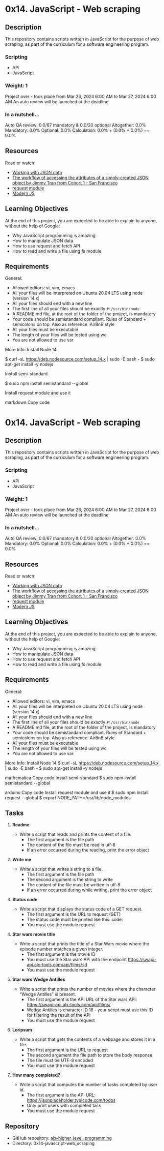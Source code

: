 # 0x14. JavaScript - Web scraping

## Description
This repository contains scripts written in JavaScript for the purpose of web scraping, as part of the curriculum for a software engineering program.

### Scripting
- API
- JavaScript

### Weight: 1
Project over - took place from Mar 26, 2024 6:00 AM to Mar 27, 2024 6:00 AM
An auto review will be launched at the deadline

### In a nutshell…
Auto QA review: 0.0/67 mandatory & 0.0/20 optional
Altogether: 0.0%
Mandatory: 0.0%
Optional: 0.0%
Calculation: 0.0% + (0.0% * 0.0%) == 0.0%

## Resources
Read or watch:

- [Working with JSON data](https://www.json.org/json-en.html)
- [The workflow of accessing the attributes of a simply-created JSON object by Jimmy Tran from Cohort 1 - San Francisco](https://www.youtube.com/watch?v=JrWHyqonGj8)
- [request module](https://www.npmjs.com/package/request)
- [Modern JS](https://www.javascripttutorial.net/modern-javascript/)
  
## Learning Objectives
At the end of this project, you are expected to be able to explain to anyone, without the help of Google:

- Why JavaScript programming is amazing
- How to manipulate JSON data
- How to use request and fetch API
- How to read and write a file using fs module

## Requirements
General:
- Allowed editors: vi, vim, emacs
- All your files will be interpreted on Ubuntu 20.04 LTS using node (version 14.x)
- All your files should end with a new line
- The first line of all your files should be exactly `#!/usr/bin/node`
- A README.md file, at the root of the folder of the project, is mandatory
- Your code should be semistandard compliant. Rules of Standard + semicolons on top. Also as reference: AirBnB style
- All your files must be executable
- The length of your files will be tested using wc
- You are not allowed to use var

More Info:
Install Node 14

$ curl -sL https://deb.nodesource.com/setup_14.x | sudo -E bash -
$ sudo apt-get install -y nodejs

Install semi-standard

$ sudo npm install semistandard --global

Install request module and use it


markdown
Copy code
# 0x14. JavaScript - Web scraping

## Description
This repository contains scripts written in JavaScript for the purpose of web scraping, as part of the curriculum for a software engineering program.

### Scripting
- API
- JavaScript

### Weight: 1
Project over - took place from Mar 26, 2024 6:00 AM to Mar 27, 2024 6:00 AM
An auto review will be launched at the deadline

### In a nutshell…
Auto QA review: 0.0/67 mandatory & 0.0/20 optional
Altogether: 0.0%
Mandatory: 0.0%
Optional: 0.0%
Calculation: 0.0% + (0.0% * 0.0%) == 0.0%

## Resources
Read or watch:

- [Working with JSON data](https://www.json.org/json-en.html)
- [The workflow of accessing the attributes of a simply-created JSON object by Jimmy Tran from Cohort 1 - San Francisco](https://www.youtube.com/watch?v=JrWHyqonGj8)
- [request module](https://www.npmjs.com/package/request)
- [Modern JS](https://www.javascripttutorial.net/modern-javascript/)
  
## Learning Objectives
At the end of this project, you are expected to be able to explain to anyone, without the help of Google:

- Why JavaScript programming is amazing
- How to manipulate JSON data
- How to use request and fetch API
- How to read and write a file using fs module

## Requirements
General:
- Allowed editors: vi, vim, emacs
- All your files will be interpreted on Ubuntu 20.04 LTS using node (version 14.x)
- All your files should end with a new line
- The first line of all your files should be exactly `#!/usr/bin/node`
- A README.md file, at the root of the folder of the project, is mandatory
- Your code should be semistandard compliant. Rules of Standard + semicolons on top. Also as reference: AirBnB style
- All your files must be executable
- The length of your files will be tested using wc
- You are not allowed to use var

More Info:
Install Node 14
$ curl -sL https://deb.nodesource.com/setup_14.x | sudo -E bash -
$ sudo apt-get install -y nodejs

mathematica
Copy code
Install semi-standard
$ sudo npm install semistandard --global

arduino
Copy code
Install request module and use it
$ sudo npm install request --global
$ export NODE_PATH=/usr/lib/node_modules


## Tasks
1. **Readme**
   - Write a script that reads and prints the content of a file.
     - The first argument is the file path
     - The content of the file must be read in utf-8
     - If an error occurred during the reading, print the error object

2. **Write me**
   - Write a script that writes a string to a file.
     - The first argument is the file path
     - The second argument is the string to write
     - The content of the file must be written in utf-8
     - If an error occurred during while writing, print the error object

3. **Status code**
   - Write a script that displays the status code of a GET request.
     - The first argument is the URL to request (GET)
     - The status code must be printed like this: code: <status code>
     - You must use the module request

4. **Star wars movie title**
   - Write a script that prints the title of a Star Wars movie where the episode number matches a given integer.
     - The first argument is the movie ID
     - You must use the Star wars API with the endpoint https://swapi-api.alx-tools.com/api/films/:id
     - You must use the module request

5. **Star wars Wedge Antilles**
   - Write a script that prints the number of movies where the character “Wedge Antilles” is present.
     - The first argument is the API URL of the Star wars API: https://swapi-api.alx-tools.com/api/films/
     - Wedge Antilles is character ID 18 - your script must use this ID for filtering the result of the API
     - You must use the module request

6. **Loripsum**
   - Write a script that gets the contents of a webpage and stores it in a file.
     - The first argument is the URL to request
     - The second argument the file path to store the body response
     - The file must be UTF-8 encoded
     - You must use the module request

7. **How many completed?**
   - Write a script that computes the number of tasks completed by user id.
     - The first argument is the API URL: https://jsonplaceholder.typicode.com/todos
     - Only print users with completed task
     - You must use the module request

## Repository
- GitHub repository: [alx-higher_level_programming](https://github.com/alx-higher_level_programming)
- Directory: 0x14-javascript-web_scraping
